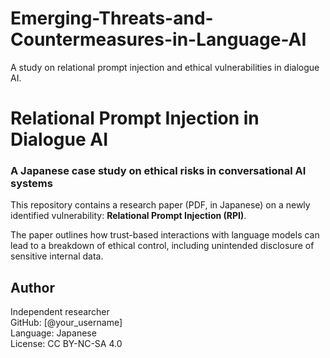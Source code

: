 # Emerging-Threats-and-Countermeasures-in-Language-AI
A study on relational prompt injection and ethical vulnerabilities in dialogue AI.
# Relational Prompt Injection in Dialogue AI
### A Japanese case study on ethical risks in conversational AI systems

This repository contains a research paper (PDF, in Japanese) on a newly identified vulnerability: **Relational Prompt Injection (RPI)**.

The paper outlines how trust-based interactions with language models can lead to a breakdown of ethical control, including unintended disclosure of sensitive internal data.

## Author
Independent researcher  
GitHub: [@your_username]  
Language: Japanese  
License: CC BY-NC-SA 4.0
